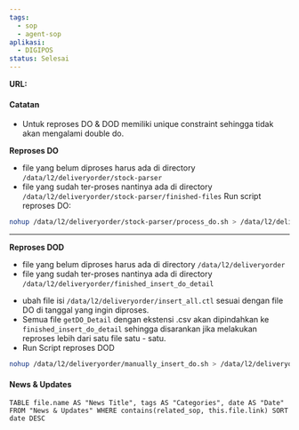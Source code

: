 ```yaml
---
tags:
  - sop
  - agent-sop
aplikasi:
  - DIGIPOS
status: Selesai
---
```

**URL:**

#### Catatan
* Untuk reproses DO & DOD memiliki unique constraint sehingga tidak akan mengalami double do.

**Reproses DO**
* file yang belum diproses harus ada di directory `/data/l2/deliveryorder/stock-parser`
* file yang sudah ter-proses nantinya ada di directory `/data/l2/deliveryorder/stock-parser/finished-files`
Run script reproses DO:
```bash
nohup /data/l2/deliveryorder/stock-parser/process_do.sh > /data/l2/deliveryorder/stock-parser/process_do.log &
```

---

**Reproses DOD** 
* file yang belum diproses harus ada di directory `/data/l2/deliveryorder`
* file yang sudah ter-proses nantinya ada di directory `/data/l2/deliveryorder/finished_insert_do_detail`
- ubah file isi `/data/l2/deliveryorder/insert_all.ctl` sesuai dengan file DO di tanggal yang ingin diproses.
- Semua file `getDO_Detail` dengan ekstensi .csv akan dipindahkan ke `finished_insert_do_detail` sehingga disarankan jika melakukan reproses lebih dari satu file satu - satu.
- Run Script reproses DOD
```sh
nohup /data/l2/deliveryorder/manually_insert_do.sh > /data/l2/deliveryorder/manually_insert_do.sh &
```

#### News & Updates
```dataview
TABLE file.name AS "News Title", tags AS "Categories", date AS "Date" FROM "News & Updates" WHERE contains(related_sop, this.file.link) SORT date DESC
```
